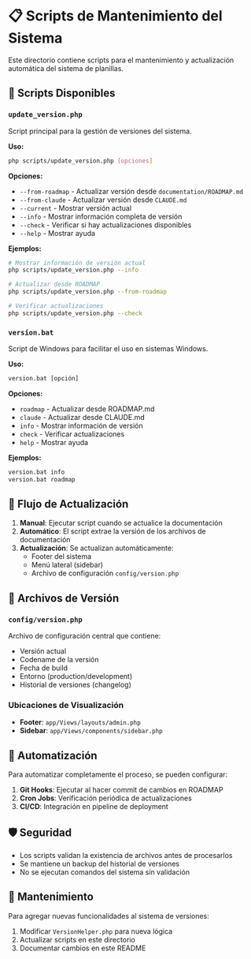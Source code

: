 # 📋 Scripts de Mantenimiento del Sistema

Este directorio contiene scripts para el mantenimiento y actualización automática del sistema de planillas.

## 🔧 Scripts Disponibles

### `update_version.php`
Script principal para la gestión de versiones del sistema.

**Uso:**
```bash
php scripts/update_version.php [opciones]
```

**Opciones:**
- `--from-roadmap` - Actualizar versión desde `documentation/ROADMAP.md`
- `--from-claude` - Actualizar versión desde `CLAUDE.md`
- `--current` - Mostrar versión actual
- `--info` - Mostrar información completa de versión
- `--check` - Verificar si hay actualizaciones disponibles
- `--help` - Mostrar ayuda

**Ejemplos:**
```bash
# Mostrar información de versión actual
php scripts/update_version.php --info

# Actualizar desde ROADMAP
php scripts/update_version.php --from-roadmap

# Verificar actualizaciones
php scripts/update_version.php --check
```

### `version.bat`
Script de Windows para facilitar el uso en sistemas Windows.

**Uso:**
```cmd
version.bat [opción]
```

**Opciones:**
- `roadmap` - Actualizar desde ROADMAP.md
- `claude` - Actualizar desde CLAUDE.md
- `info` - Mostrar información de versión
- `check` - Verificar actualizaciones
- `help` - Mostrar ayuda

**Ejemplos:**
```cmd
version.bat info
version.bat roadmap
```

## 🎯 Flujo de Actualización

1. **Manual**: Ejecutar script cuando se actualice la documentación
2. **Automático**: El script extrae la versión de los archivos de documentación
3. **Actualización**: Se actualizan automáticamente:
   - Footer del sistema
   - Menú lateral (sidebar)
   - Archivo de configuración `config/version.php`

## 📁 Archivos de Versión

### `config/version.php`
Archivo de configuración central que contiene:
- Versión actual
- Codename de la versión
- Fecha de build
- Entorno (production/development)
- Historial de versiones (changelog)

### Ubicaciones de Visualización
- **Footer**: `app/Views/layouts/admin.php`
- **Sidebar**: `app/Views/components/sidebar.php`

## 🔄 Automatización

Para automatizar completamente el proceso, se pueden configurar:

1. **Git Hooks**: Ejecutar al hacer commit de cambios en ROADMAP
2. **Cron Jobs**: Verificación periódica de actualizaciones
3. **CI/CD**: Integración en pipeline de deployment

## 🛡️ Seguridad

- Los scripts validan la existencia de archivos antes de procesarlos
- Se mantiene un backup del historial de versiones
- No se ejecutan comandos del sistema sin validación

## 📝 Mantenimiento

Para agregar nuevas funcionalidades al sistema de versiones:

1. Modificar `VersionHelper.php` para nueva lógica
2. Actualizar scripts en este directorio
3. Documentar cambios en este README

